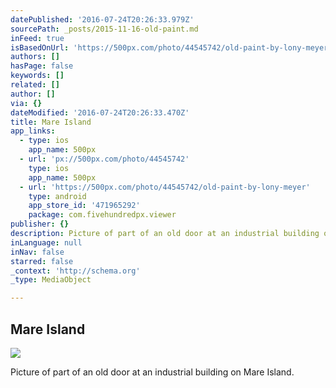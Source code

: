 ```yaml
---
datePublished: '2016-07-24T20:26:33.979Z'
sourcePath: _posts/2015-11-16-old-paint.md
inFeed: true
isBasedOnUrl: 'https://500px.com/photo/44545742/old-paint-by-lony-meyer'
authors: []
hasPage: false
keywords: []
related: []
author: []
via: {}
dateModified: '2016-07-24T20:26:33.470Z'
title: Mare Island
app_links:
  - type: ios
    app_name: 500px
  - url: 'px://500px.com/photo/44545742'
    type: ios
    app_name: 500px
  - url: 'https://500px.com/photo/44545742/old-paint-by-lony-meyer'
    type: android
    app_store_id: '471965292'
    package: com.fivehundredpx.viewer
publisher: {}
description: Picture of part of an old door at an industrial building on Mare Island.
inLanguage: null
inNav: false
starred: false
_context: 'http://schema.org'
_type: MediaObject

---
```

## Mare Island

<article style=""><img src="https://s3-us-west-2.amazonaws.com/the-grid-img/p/f60887c179d4b48ccf7294e17f630b1f19cedb83.jpg" /><p>Picture of part of an old door at an industrial building on Mare Island.</p></article>